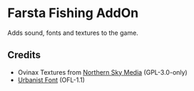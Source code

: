 # Farsta Fishing AddOn

Adds sound, fonts and textures to the game.

## Credits
* Ovinax Textures from [Northern Sky Media](https://www.curseforge.com/wow/addons/northern-sky-media) (GPL-3.0-only)
* [Urbanist Font](https://github.com/coreyhu/Urbanist) (OFL-1.1)
